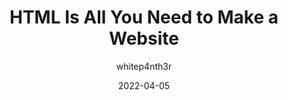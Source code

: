 ---
author: whitep4nth3r
date: 2022-04-05
draft: true
publisher: thepracticaldev
tags:
  - html
target_url: https://dev.to/whitep4nth3r/html-is-all-you-need-to-make-a-website-1iig
title: HTML Is All You Need to Make a Website
---